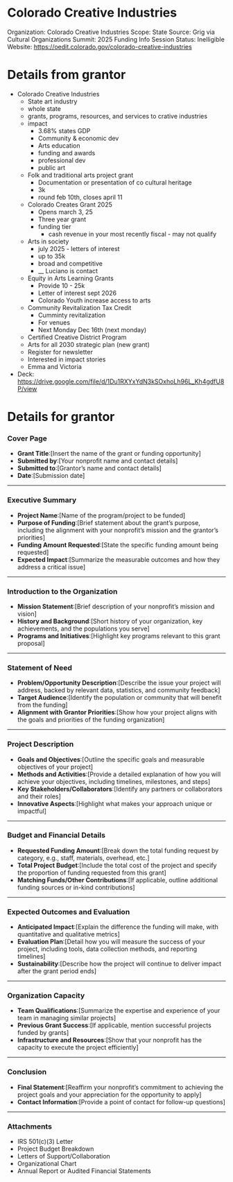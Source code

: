 # Colorado Creative Industries

Organization: Colorado Creative Industries
Scope: State
Source: Grig via Cultural Organizations Summit: 2025 Funding Info Session
Status: Inelligible
Website: https://oedit.colorado.gov/colorado-creative-industries

# Details from grantor

- Colorado Creative Industries
    - State art industry
    - whole state
    - grants, programs, resources, and services to crative industries
    - impact
        - 3.68% states GDP
        - Community & economic dev
        - Arts education
        - funding and awards
        - professional dev
        - public art
    - Folk and traditional arts project grant
        - Documentation or presentation of co cultural heritage
        - 3k
        - round feb 10th, closes april 11
    - Colorado Creates Grant 2025
        - Opens march 3, 25
        - Three year grant
        - funding tier
            - cash revenue in your most recently fiscal - may not qualify
    - Arts in society
        - july 2025 - letters of interest
        - up to 35k
        - broad and competitive
        - __ Luciano is contact
    - Equity in Arts Learning Grants
        - Provide 10 - 25k
        - Letter of interest sept 2026
        - Colorado Youth increase access to arts
    - Community Revitalization Tax Credit
        - Cumminty revitalization
        - For venues
        - Next Monday Dec 16th (next monday)
    - Certified Creative District Program
    - Arts for all 2030 strategic plan (new grant)
    - Register for newsletter
    - Interested in impact stories
    - Emma and Victoria
- Deck: https://drive.google.com/file/d/1Du1RXYxYdN3kSOxhoLh96L_Kh4gdfU8P/view

# Details for grantor

### **Cover Page**

- **Grant Title**:[Insert the name of the grant or funding opportunity]
- **Submitted by**:[Your nonprofit name and contact details]
- **Submitted to**:[Grantor’s name and contact details]
- **Date**:[Submission date]

---

### **Executive Summary**

- **Project Name**:[Name of the program/project to be funded]
- **Purpose of Funding**:[Brief statement about the grant’s purpose, including the alignment with your nonprofit’s mission and the grantor’s priorities]
- **Funding Amount Requested**:[State the specific funding amount being requested]
- **Expected Impact**:[Summarize the measurable outcomes and how they address a critical issue]

---

### **Introduction to the Organization**

- **Mission Statement**:[Brief description of your nonprofit’s mission and vision]
- **History and Background**:[Short history of your organization, key achievements, and the populations you serve]
- **Programs and Initiatives**:[Highlight key programs relevant to this grant proposal]

---

### **Statement of Need**

- **Problem/Opportunity Description**:[Describe the issue your project will address, backed by relevant data, statistics, and community feedback]
- **Target Audience**:[Identify the population or community that will benefit from the funding]
- **Alignment with Grantor Priorities**:[Show how your project aligns with the goals and priorities of the funding organization]

---

### **Project Description**

- **Goals and Objectives**:[Outline the specific goals and measurable objectives of your project]
- **Methods and Activities**:[Provide a detailed explanation of how you will achieve your objectives, including timelines, milestones, and steps]
- **Key Stakeholders/Collaborators**:[Identify any partners or collaborators and their roles]
- **Innovative Aspects**:[Highlight what makes your approach unique or impactful]

---

### **Budget and Financial Details**

- **Requested Funding Amount**:[Break down the total funding request by category, e.g., staff, materials, overhead, etc.]
- **Total Project Budget**:[Include the total cost of the project and specify the proportion of funding requested from this grant]
- **Matching Funds/Other Contributions**:[If applicable, outline additional funding sources or in-kind contributions]

---

### **Expected Outcomes and Evaluation**

- **Anticipated Impact**:[Explain the difference the funding will make, with quantitative and qualitative metrics]
- **Evaluation Plan**:[Detail how you will measure the success of your project, including tools, data collection methods, and reporting timelines]
- **Sustainability**:[Describe how the project will continue to deliver impact after the grant period ends]

---

### **Organization Capacity**

- **Team Qualifications**:[Summarize the expertise and experience of your team in managing similar projects]
- **Previous Grant Success**:[If applicable, mention successful projects funded by grants]
- **Infrastructure and Resources**:[Show that your nonprofit has the capacity to execute the project efficiently]

---

### **Conclusion**

- **Final Statement**:[Reaffirm your nonprofit’s commitment to achieving the project goals and your appreciation for the opportunity to apply]
- **Contact Information**:[Provide a point of contact for follow-up questions]

---

### **Attachments**

- IRS 501(c)(3) Letter
- Project Budget Breakdown
- Letters of Support/Collaboration
- Organizational Chart
- Annual Report or Audited Financial Statements